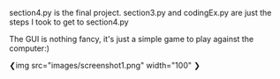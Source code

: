 section4.py is the final project. section3.py and codingEx.py are just the steps I took to get to section4.py

The GUI is nothing fancy, it's just a simple game to play against the computer:)

❮img src="images/screenshot1.png" width="100" ❯
